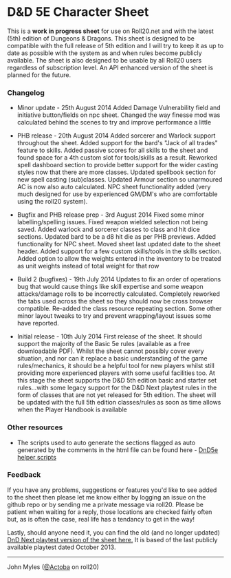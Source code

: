 # D&D 5E Character Sheet

This is a **work in progress sheet** for use on Roll20.net and with the latest (5th) edition of Dungeons & Dragons.  This sheet is designed to be compatible with the full release of 5th edition and I will try to keep it as up to date as possible with the system as and when rules become publicly available.  The sheet is also designed to be usable by all Roll20 users regardless of subscription level.  An API enhanced version of the sheet is planned for the future.

### Changelog

* Minor update - 25th August 2014
Added Damage Vulnerability field and initiative button/fields on npc sheet.  Changed the way finesse mod was calculated behind the scenes to try and improve performance a little

* PHB release - 20th August 2014
Added sorcerer and Warlock support throughout the sheet.  Added support for the bard's "Jack of all trades" feature to skills.  Added passive scores for all skills to the sheet and found space for a 4th custom slot for tools/skills as a result.  Reworked spell dashboard section to provide better support for the wider casting styles now that there are more classes.  Updated spellbook section for new spell casting (sub)classes.  Updated Armour section so unarmoured AC is now also auto calculated.  NPC sheet functionality added (very much designed for use by experienced GM/DM's who are comfortable using the roll20 system).

* Bugfix and PHB release prep - 3rd August 2014
Fixed some minor labelling/spelling issues. Fixed weapon wielded selection not being saved.  Added warlock and sorcerer classes to class and hit dice sections.  Updated bard to be a d8 hit die as per PHB previews.  Added functionality for NPC sheet.  Moved sheet last updated date to the sheet header.  Added support for a few custom skills/tools in the skills section.  Added option to allow the weights entered in the inventory to be treated as unit weights instead of total weight for that row

* Build 2 (bugfixes) - 19th July 2014
Updates to fix an order of operations bug that would cause things like skill expertise and some weapon attacks/damage rolls to be incorrectly calculated.  Completely reworked the tabs used across the sheet so they should now be cross browser compatible.  Re-added the class resource repeating section.  Some other minor layout tweaks to try and prevent wrapping/layout issues some have reported.

* Initial release - 10th July 2014
First release of the sheet.  It should support the majority of the Basic 5e rules (available as a free downloadable PDF).  Whilst the sheet cannot possibly cover every situation, and nor can it replace a basic understanding of the game rules/mechanics, it should be a helpful tool for new players whilst still providing more experienced players with some useful facilities too.  At this stage the sheet supports the D&D 5th edition basic and starter set rules...with some legacy support for the D&D Next playtest rules in the form of classes that are not yet released for 5th edition.  The sheet will be updated with the full 5th edition classes/rules as soon as time allows when the Player Handbook is available

### Other resources

* The scripts used to auto generate the sections flagged as auto generated by the comments in the html file can be found here - [DnD5e helper scripts](https://github.com/Actoba/DnD-5e-helper-scripts)

### Feedback

If you have any problems, suggestions or features you'd like to see added to the sheet then please let me know either by logging an issue on the github repo or by sending me a private message via roll20.  Please be patient when waiting for a reply, those locations are checked fairly often but, as is often the case, real life has a tendancy to get in the way!

Lastly, should anyone need it, you can find the old (and no longer updated) [DnD Next playtest version of the sheet here.](https://github.com/Actoba/roll20-character-sheets/tree/master/DnDNext_Actoba) It is based of the last publicly available playtest dated October 2013.

---

John Myles ([@Actoba](https://app.roll20.net/users/427494/actoba) on roll20)

